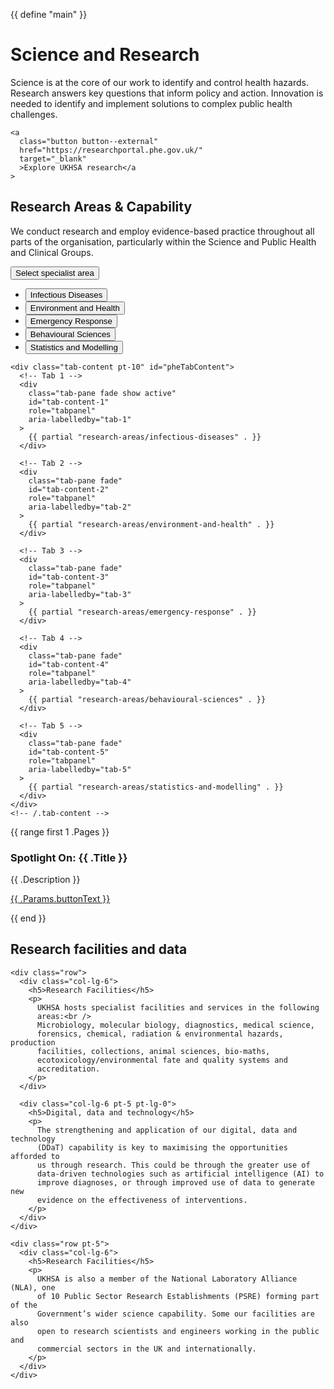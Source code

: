 {{ define "main" }}

<div class="page-title">
  <div class="container">
    <h1>Science and Research</h1>
    <div class="row mb-4">
      <div class="col-md-6">
        <p>
          Science is at the core of our work to identify and control health
          hazards. Research answers key questions that inform policy and action.
          Innovation is needed to identify and implement solutions to complex
          public health challenges.
        </p>
      </div>
    </div>

    <a
      class="button button--external"
      href="https://researchportal.phe.gov.uk/"
      target="_blank"
      >Explore UKHSA research</a
    >
  </div>
</div>

<section class="pt-9 pb-12">
  <div class="container pb-6">
    <div class="row">
      <h2>Research Areas & Capability</h2>
      <div class="col-lg-8">
        <p>
          We conduct research and employ evidence-based practice throughout all
          parts of the organisation, particularly within the Science and Public
          Health and Clinical Groups.
        </p>
      </div>
    </div>
  </div>

  <div class="container">
    <!-- Tabs Begin -->
    <div class="nav-tabs-container">
      <button class="js-tabs-dropdown">Select specialist area</button>
      <ul class="nav nav-tabs nav-tabs--research" id="myTab" role="tablist">
        <li class="nav-item" role="presentation">
          <button
            class="nav-link active"
            id="tab-1"
            data-bs-toggle="tab"
            data-bs-target="#tab-content-1"
            type="button"
            role="tab"
            aria-controls="tab-content-1"
            aria-selected="true"
          >
            Infectious Diseases
          </button>
        </li>
        <li class="nav-item" role="presentation">
          <button
            class="nav-link"
            id="tab-2"
            data-bs-toggle="tab"
            data-bs-target="#tab-content-2"
            type="button"
            role="tab"
            aria-controls="tab-content-2"
            aria-selected="false"
          >
            Environment and Health
          </button>
        </li>
        <li class="nav-item" role="presentation">
          <button
            class="nav-link"
            id="tab-3"
            data-bs-toggle="tab"
            data-bs-target="#tab-content-3"
            type="button"
            role="tab"
            aria-controls="tab-content-3"
            aria-selected="false"
          >
            Emergency Response
          </button>
        </li>
        <li class="nav-item" role="presentation">
          <button
            class="nav-link"
            id="tab-4"
            data-bs-toggle="tab"
            data-bs-target="#tab-content-4"
            type="button"
            role="tab"
            aria-controls="tab-content-4"
            aria-selected="false"
          >
            Behavioural Sciences
          </button>
        </li>
        <li class="nav-item" role="presentation">
          <button
            class="nav-link"
            id="tab-5"
            data-bs-toggle="tab"
            data-bs-target="#tab-content-5"
            type="button"
            role="tab"
            aria-controls="tab-content-5"
            aria-selected="false"
          >
            Statistics and Modelling
          </button>
        </li>
      </ul>
    </div>

    <div class="tab-content pt-10" id="pheTabContent">
      <!-- Tab 1 -->
      <div
        class="tab-pane fade show active"
        id="tab-content-1"
        role="tabpanel"
        aria-labelledby="tab-1"
      >
        {{ partial "research-areas/infectious-diseases" . }}
      </div>

      <!-- Tab 2 -->
      <div
        class="tab-pane fade"
        id="tab-content-2"
        role="tabpanel"
        aria-labelledby="tab-2"
      >
        {{ partial "research-areas/environment-and-health" . }}
      </div>

      <!-- Tab 3 -->
      <div
        class="tab-pane fade"
        id="tab-content-3"
        role="tabpanel"
        aria-labelledby="tab-3"
      >
        {{ partial "research-areas/emergency-response" . }}
      </div>

      <!-- Tab 4 -->
      <div
        class="tab-pane fade"
        id="tab-content-4"
        role="tabpanel"
        aria-labelledby="tab-4"
      >
        {{ partial "research-areas/behavioural-sciences" . }}
      </div>

      <!-- Tab 5 -->
      <div
        class="tab-pane fade"
        id="tab-content-5"
        role="tabpanel"
        aria-labelledby="tab-5"
      >
        {{ partial "research-areas/statistics-and-modelling" . }}
      </div>
    </div>
    <!-- /.tab-content -->
  </div>
  <!-- /.container -->
</section>

{{ range first 1 .Pages }}

<section
  class="spotlight"
  style="background-image: url('/images/amr.jpg')"
>
  <div class="container">
    <h3 class="h2">Spotlight On: {{ .Title }}</h3>
    <div class="row">
      <div class="col-lg-6">
        <p class="mb-5">{{ .Description }}</p>
        <a href="{{ .Permalink }}" class="button button--arrow"
          >{{ .Params.buttonText }}</a
        >
      </div>
    </div>
  </div>
</section>

{{ end }}

<section class="pt-12 pb-12">
  <div class="container">
    <h2 class="pb-5">Research facilities and data</h2>

    <div class="row">
      <div class="col-lg-6">
        <h5>Research Facilities</h5>
        <p>
          UKHSA hosts specialist facilities and services in the following
          areas:<br />
          Microbiology, molecular biology, diagnostics, medical science,
          forensics, chemical, radiation & environmental hazards, production
          facilities, collections, animal sciences, bio-maths,
          ecotoxicology/environmental fate and quality systems and
          accreditation.
        </p>
      </div>

      <div class="col-lg-6 pt-5 pt-lg-0">
        <h5>Digital, data and technology</h5>
        <p>
          The strengthening and application of our digital, data and technology
          (DDaT) capability is key to maximising the opportunities afforded to
          us through research. This could be through the greater use of
          data-driven technologies such as artificial intelligence (AI) to
          improve diagnoses, or through improved use of data to generate new
          evidence on the effectiveness of interventions.
        </p>
      </div>
    </div>

    <div class="row pt-5">
      <div class="col-lg-6">
        <h5>Research Facilities</h5>
        <p>
          UKHSA is also a member of the National Laboratory Alliance (NLA), one
          of 10 Public Sector Research Establishments (PSRE) forming part of the
          Government’s wider science capability. Some our facilities are also
          open to research scientists and engineers working in the public and
          commercial sectors in the UK and internationally.
        </p>
      </div>
    </div>
  </div>
</section>


